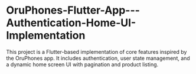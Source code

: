 # OruPhones-Flutter-App---Authentication-Home-UI-Implementation
This project is a Flutter-based implementation of core features inspired by the OruPhones app. It includes authentication, user state management, and a dynamic home screen UI with pagination and product listing.
